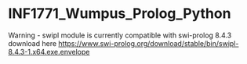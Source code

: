 # INF1771_Wumpus_Prolog_Python

Warning - swipl module is currently compatible with swi-prolog 8.4.3 download here  https://www.swi-prolog.org/download/stable/bin/swipl-8.4.3-1.x64.exe.envelope
